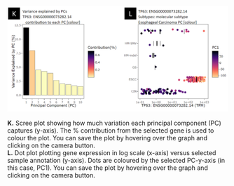 <img src="../www/helper_pca2.png" width="550" />

**K.** Scree plot showing how much variation each principal component (PC) captures (y-axis). The % contribution from the selected gene is used to colour the plot. You can save the plot by hovering over the graph and clicking on the camera button.\
**L.** Dot plot plotting gene expression in log scale (x-axis) versus selected sample annotation (y-axis). Dots are coloured by the selected PC-y-axis (in this case, PC1). You can save the plot by hovering over the graph and clicking on the camera button.